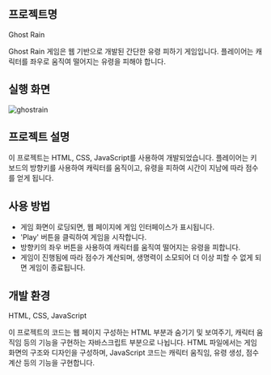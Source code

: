 ## 프로젝트명
Ghost Rain

Ghost Rain 게임은 웹 기반으로 개발된 간단한 유령 피하기 게임입니다. 플레이어는 캐릭터를 좌우로 움직여 떨어지는 유령을 피해야 합니다.

## 실행 화면
![ghostrain](https://github.com/LimJeeIn/rain/assets/54615356/6f68c1d7-e19f-4b07-84d0-b93d7a249797)

## 프로젝트 설명
이 프로젝트는 HTML, CSS, JavaScript를 사용하여 개발되었습니다. 플레이어는 키보드의 방향키를 사용하여 캐릭터를 움직이고, 유령을 피하여 시간이 지남에 따라 점수를 얻게 됩니다.

## 사용 방법
- 게임 화면이 로딩되면, 웹 페이지에 게임 인터페이스가 표시됩니다.
- 'Play' 버튼을 클릭하여 게임을 시작합니다.
- 방향키의 좌우 버튼을 사용하여 캐릭터를 움직여 떨어지는 유령을 피합니다.
- 게임이 진행됨에 따라 점수가 계산되며, 생명력이 소모되어 더 이상 피할 수 없게 되면 게임이 종료됩니다.

## 개발 환경
HTML,
CSS,
JavaScript

이 프로젝트의 코드는 웹 페이지 구성하는 HTML 부분과 숨기기 및 보여주기, 캐릭터 움직임 등의 기능을 구현하는 자바스크립트 부분으로 나뉩니다. HTML 파일에서는 게임 화면의 구조와 디자인을 구성하며, JavaScript 코드는 캐릭터 움직임, 유령 생성, 점수 계산 등의 기능을 구현합니다.
